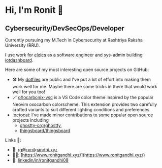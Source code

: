 # Hi, I'm Ronit 👋
## Cybersecurity/DevSecOps/Developer 

Currently pursuing my M.Tech in Cybersecurity at Rashtriya Raksha University (RRU).

I use work for [eleics](https://github.com/eleics) as a software engineer and sys-admin building [iotdashboard](https://iotdashboard.in).

Here are some of my most interesting open source projects on GitHub:

- 🛠️ My [dotfiles](https://github.com/ronit18/dotfiles) are public and I've put
  a lot of effort into making them work well for me. Maybe there are some tricks
  in there that would work well for you too!
- 🪄 [oXocarbonix-vsc](https://github.com/ronit18/oXocarbonix-vsc) is a VS Code color theme inspired by the popular Neovim oxocarbon colorscheme. This extension provides two carefully crafted variants to suit different lighting conditions and preferences.
- :octocat: I've made minor contributions to some popular open source projects including
  - [ghostty-org/ghostty](https://github.com/ghostty-org/ghostty),
  - [thingsboard/thingsboard](https://github.com/thingsboard/thingsboard)

Links 🔗:
- 📧: [rg@ronitgandhi.xyz](mailto:rg@ronitgandhi.xyz)
- 👨‍💻: [https://www.ronitgandhi.xyz/](https://www.ronitgandhi.xyz/)
- 💼: [linkedin/in/ronitgandhi08](https://linkedin.com/in/ronitgandhi08)

